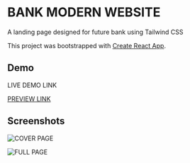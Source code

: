 
#  BANK MODERN WEBSITE
A landing page designed for future bank using Tailwind CSS

This project was bootstrapped with [Create React App](https://github.com/facebook/create-react-app).


## Demo

LIVE DEMO LINK 

[PREVIEW LINK ](https://lucky-chaja-ef5179.netlify.app/)

## Screenshots

![COVER PAGE](https://i.imgur.com/Py5vFoM.png)

![FULL PAGE](https://i.imgur.com/8qIQBU9.png)




